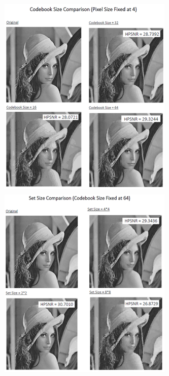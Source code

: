 ![Alt text](https://github.com/Chen-XueWen/Image-Processing-Algorithm/blob/master/LindeBuzoGray_CodeBook_Generation/CodeBookComp.png)

![Alt text](https://github.com/Chen-XueWen/Image-Processing-Algorithm/blob/master/LindeBuzoGray_CodeBook_Generation/SetComp.png)
